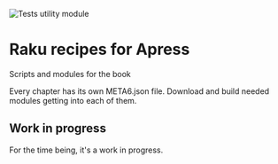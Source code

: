 ![Tests utility module](https://github.com/JJ/perl6-recipes-apress/workflows/Tests%20utility%20module/badge.svg)

# Raku recipes for Apress

Scripts and modules for the book

Every chapter has its own META6.json file. Download and build needed
modules getting into each of them.

## Work in progress

For the time being, it's a work in progress.
